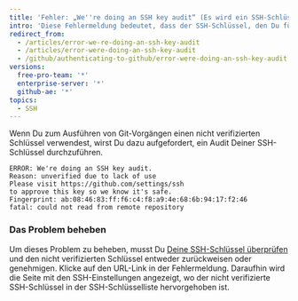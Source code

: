 ```yaml
---
title: 'Fehler: „We''re doing an SSH key audit“ (Es wird ein SSH-Schlüsselaudit durchgeführt)'
intro: 'Diese Fehlermeldung bedeutet, dass der SSH-Schlüssel, den Du für die Ausführung eines Git-Vorgangs verwendest, nicht verifiziert ist.'
redirect_from:
  - /articles/error-we-re-doing-an-ssh-key-audit
  - /articles/error-were-doing-an-ssh-key-audit
  - /github/authenticating-to-github/error-were-doing-an-ssh-key-audit
versions:
  free-pro-team: '*'
  enterprise-server: '*'
  github-ae: '*'
topics:
  - SSH
---
```


Wenn Du zum Ausführen von Git-Vorgängen einen nicht verifizierten Schlüssel verwendest, wirst Du dazu aufgefordert, ein Audit Deiner SSH-Schlüssel durchzuführen.

```shell
ERROR: We're doing an SSH key audit.
Reason: unverified due to lack of use
Please visit https://github.com/settings/ssh
to approve this key so we know it's safe.
Fingerprint: ab:08:46:83:ff:f6:c4:f8:a9:4e:68:6b:94:17:f2:46
fatal: could not read from remote repository
```
### Das Problem beheben

Um dieses Problem zu beheben, musst Du [Deine SSH-Schlüssel überprüfen](/articles/reviewing-your-ssh-keys) und den nicht verifizierten Schlüssel entweder zurückweisen oder genehmigen. Klicke auf den URL-Link in der Fehlermeldung. Daraufhin wird die Seite mit den SSH-Einstellungen angezeigt, wo der nicht verifizierte SSH-Schlüssel in der SSH-Schlüsselliste hervorgehoben ist.
